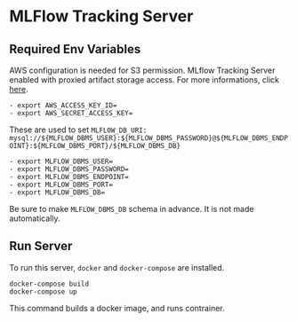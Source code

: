 # MLFlow Tracking Server

## Required Env Variables

AWS configuration is needed for S3 permission.
MLflow Tracking Server enabled with proxied artifact storage access. For more informations, click [here](https://www.mlflow.org/docs/latest/tracking.html#scenario-5-mlflow-tracking-server-enabled-with-proxied-artifact-storage-access).

    - export AWS_ACCESS_KEY_ID=
    - export AWS_SECRET_ACCESS_KEY=

These are used to set `MLFLOW_DB_URI: mysql://${MLFLOW_DBMS_USER}:${MLFLOW_DBMS_PASSWORD}@${MLFLOW_DBMS_ENDPOINT}:${MLFLOW_DBMS_PORT}/${MLFLOW_DBMS_DB}`

    - export MLFLOW_DBMS_USER=
    - export MLFLOW_DBMS_PASSWORD=
    - export MLFLOW_DBMS_ENDPOINT=
    - export MLFLOW_DBMS_PORT=
    - export MLFLOW_DBMS_DB=

Be sure to make `MLFLOW_DBMS_DB` schema in advance. It is not made automatically.

## Run Server

To run this server, `docker` and `docker-compose` are installed.

```
docker-compose build
docker-compose up
```

This command builds a docker image, and runs contrainer.
